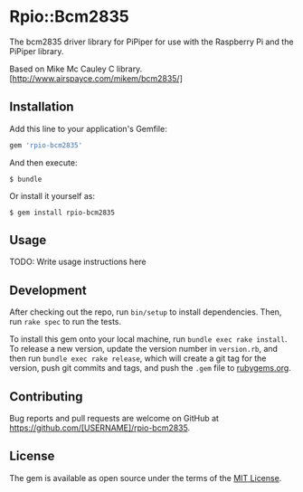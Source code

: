 # Rpio::Bcm2835

The bcm2835 driver library for PiPiper for use with the Raspberry Pi and the PiPiper library.

Based on Mike Mc Cauley C library. [http://www.airspayce.com/mikem/bcm2835/]

## Installation

Add this line to your application's Gemfile:

```ruby
gem 'rpio-bcm2835'
```

And then execute:

    $ bundle

Or install it yourself as:

    $ gem install rpio-bcm2835

## Usage

TODO: Write usage instructions here

## Development

After checking out the repo, run `bin/setup` to install dependencies. Then, run `rake spec` to run the tests.

To install this gem onto your local machine, run `bundle exec rake install`. To release a new version, update the version number in `version.rb`, and then run `bundle exec rake release`, which will create a git tag for the version, push git commits and tags, and push the `.gem` file to [rubygems.org](https://rubygems.org).

## Contributing

Bug reports and pull requests are welcome on GitHub at https://github.com/[USERNAME]/rpio-bcm2835.

## License

The gem is available as open source under the terms of the [MIT License](https://opensource.org/licenses/MIT).
